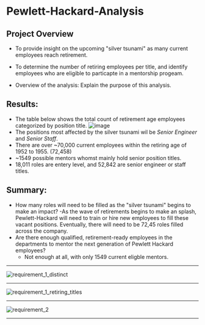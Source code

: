 # Pewlett-Hackard-Analysis
## Project Overview
- To provide insight on the upcoming "silver tsunami" as many current employees reach retirement.
- To determine the number of retiring employees per title, and identify employees who are eligible to particapte in a mentorship progeam.

- Overview of the analysis: Explain the purpose of this analysis.

## Results: 
- The table below shows the total count of retirement age employees categorized by position title.
 ![image](https://user-images.githubusercontent.com/106709942/182975010-17c8ad2f-6b47-4c1d-891a-ccf009173c6f.png)
- The positions most affected by the silver tsunami wil be *Senior Engineer* and *Senior Staff*.
- There are over ~70,000 current employees within the retiring age of 1952 to 1955. (72,458)
- ~1549 possible mentors whomst mainly hold senior position titles.
- 18,011 roles are entery level, and 52,842 are senior engineer or staff titles. 

## Summary: 
- How many roles will need to be filled as the "silver tsunami" begins to make an impact?
  -As the wave of retirements begins to make an splash, Pewlett-Hackard will need to train or hire new employees to fill these vacant positions. Eventually, there will need to be 72,45 roles filled across the company.
- Are there enough qualified, retirement-ready employees in the departments to mentor the next generation of Pewlett Hackard employees?
  -  Not enough at all, with only 1549 current eligble mentors. 

--------------------------------------------
![requirement_1_distinct](https://user-images.githubusercontent.com/106709942/182976654-7c2ff2ed-53e0-4f4d-a55c-4f8afcb0d58e.PNG)

--------------------------------------------

![requirement_1_retiring_titles](https://user-images.githubusercontent.com/106709942/182976550-43a349b3-428d-4655-9e74-9201c75a51bb.PNG)

--------------------------------------------
![requirement_2](https://user-images.githubusercontent.com/106709942/182976600-302e3ea5-49e2-4406-81bb-a82397fff170.PNG)

--------------------------------------------
